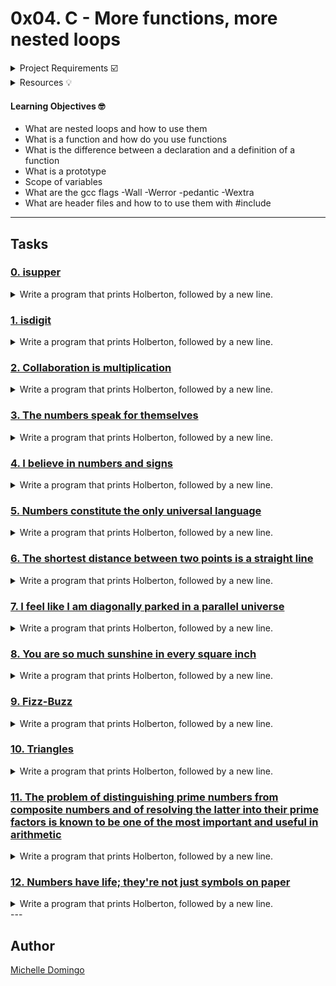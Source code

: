 # 0x04. C - More functions, more nested loops

<details><summary>Project Requirements ☑️</summary>
...
</details>

<details><summary>Resources 💡</summary>

* [Nested while loops](https://intranet.hbtn.io/rltoken/3WXPpZkwBEt_9MOlayYGWw)
* [C - Functions](https://intranet.hbtn.io/rltoken/ES8eagOrYppE4qSjaa4zQA)
* [Learning to Program in C (Part 06)](https://intranet.hbtn.io/rltoken/X8cL-h23A-vdFyuRmomKQQ)
* [What is the purpose of a function prototype?](https://intranet.hbtn.io/rltoken/IAfwYbkv3JHqttvqlnz0Bw)
* [C - Header Files](https://intranet.hbtn.io/rltoken/QvgB8JXWlTL_yqsUD-3-ag)
</details>

#### Learning Objectives 🤓

* What are nested loops and how to use them
* What is a function and how do you use functions
* What is the difference between a declaration and a definition of a function
* What is a prototype
* Scope of variables
* What are the gcc flags -Wall -Werror -pedantic -Wextra
* What are header files and how to to use them with #include

---
## Tasks

### [0. isupper](./0-isupper.c)
<details><summary>Write a program that prints Holberton, followed by a new line.</summary><br>

* Write a function that checks for uppercase character.
```

```
</details>

### [1. isdigit](./1-isdigit.c)
<details><summary>Write a program that prints Holberton, followed by a new line.</summary><br>

* Write a function that checks for a digit (0 through 9).
```

```
</details>

### [2. Collaboration is multiplication](./2-mul.c)
<details><summary>Write a program that prints Holberton, followed by a new line.</summary><br>

* Write a function that multiplies two integers.
```

```
</details>

### [3. The numbers speak for themselves](./3-print_numbers.c)
<details><summary>Write a program that prints Holberton, followed by a new line.</summary><br>

* Write a function that prints the numbers, from 0 to 9, followed by a new line.
```

```
</details>

### [4. I believe in numbers and signs](./4-print_most_numbers.c)
<details><summary>Write a program that prints Holberton, followed by a new line.</summary><br>

* Write a function that prints the numbers, from 0 to 9, followed by a new line.
```

```
</details>

### [5. Numbers constitute the only universal language](./5-more_numbers.c)
<details><summary>Write a program that prints Holberton, followed by a new line.</summary><br>

* Write a function that prints 10 times the numbers, from 0 to 14, followed by a new line.
```

```
</details>

### [6. The shortest distance between two points is a straight line](./6-print_line.c)
<details><summary>Write a program that prints Holberton, followed by a new line.</summary><br>

* Write a function that draws a straight line in the terminal.
```

```
</details>

### [7. I feel like I am diagonally parked in a parallel universe](./7-print_diagonal.c)
<details><summary>Write a program that prints Holberton, followed by a new line.</summary><br>

* Write a function that draws a diagonal line on the terminal.
```

```
</details>

### [8. You are so much sunshine in every square inch](./8-print_square.c)
<details><summary>Write a program that prints Holberton, followed by a new line.</summary><br>

* Write a function that prints a square, followed by a new line.
```

```
</details>

### [9. Fizz-Buzz](./9-fizz_buzz.c)
<details><summary>Write a program that prints Holberton, followed by a new line.</summary><br>

* The “Fizz-Buzz test” is an interview question designed to help filter out the 99.5% of programming job candidates who can’t seem to program their way out of a wet paper bag.
```

```
</details>

### [10. Triangles](./10-print_triangle.c)
<details><summary>Write a program that prints Holberton, followed by a new line.</summary><br>

* Write a function that prints a triangle, followed by a new line.
```

```
</details>

### [11. The problem of distinguishing prime numbers from composite numbers and of resolving the latter into their prime factors is known to be one of the most important and useful in arithmetic](./100-prime_factor.c)
<details><summary>Write a program that prints Holberton, followed by a new line.</summary><br>

* The prime factors of 1231952 are 2, 2, 2, 2, 37 and 2081. 
```

```
</details>

### [12. Numbers have life; they're not just symbols on paper](./101-print_number.c)
<details><summary>Write a program that prints Holberton, followed by a new line.</summary><br>

* Write a function that prints an integer.
```

```
</details>
---

## Author
[Michelle Domingo](https://github.com/michedomingo)
